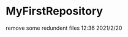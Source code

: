 # MyFirstRepository
remove some redundent files                                                                      12:36  2021/2/20
